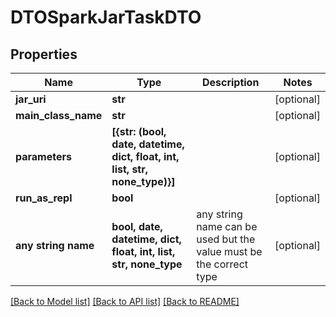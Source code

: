 # DTOSparkJarTaskDTO


## Properties
Name | Type | Description | Notes
------------ | ------------- | ------------- | -------------
**jar_uri** | **str** |  | [optional] 
**main_class_name** | **str** |  | [optional] 
**parameters** | **[{str: (bool, date, datetime, dict, float, int, list, str, none_type)}]** |  | [optional] 
**run_as_repl** | **bool** |  | [optional] 
**any string name** | **bool, date, datetime, dict, float, int, list, str, none_type** | any string name can be used but the value must be the correct type | [optional]

[[Back to Model list]](../README.md#documentation-for-models) [[Back to API list]](../README.md#documentation-for-api-endpoints) [[Back to README]](../README.md)


